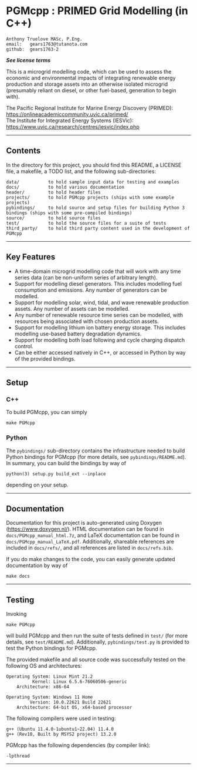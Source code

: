 # PGMcpp : PRIMED Grid Modelling (in C++)

    Anthony Truelove MASc, P.Eng.
    email:   gears1763@tutanota.com
    github:  gears1763-2

***See license terms***


This is a microgrid modelling code, which can be used to assess the economic and
environmental impacts of integrating renewable energy production and storage assets 
into an otherwise isolated microgrid (presumably reliant on diesel, or other
fuel-based, generation to begin with).

The Pacific Regional Institute for Marine Energy Discovery (PRIMED): <https://onlineacademiccommunity.uvic.ca/primed/><br>
The Institute for Integrated Energy Systems (IESVic): <https://www.uvic.ca/research/centres/iesvic/index.php>

--------


## Contents

In the directory for this project, you should find this README, a LICENSE file, a
makefile, a TODO list, and the following sub-directories:

    data/           to hold sample input data for testing and examples
    docs/           to hold various documentation
    header/         to hold header files
    projects/       to hold PGMcpp projects (ships with some example projects)
    pybindings/     to hold source and setup files for building Python 3 bindings (ships with some pre-compiled bindings)
    source/         to hold source files
    test/           to hold the source files for a suite of tests
    third_party/    to hold third party content used in the development of PGMcpp

--------


## Key Features

  * A time-domain microgrid modelling code that will work with any time series data (can be non-uniform series of arbitrary length).
  * Support for modelling diesel generators. This includes modelling fuel consumption and emissions. Any number of generators can be modelled.
  * Support for modelling solar, wind, tidal, and wave renewable production assets. Any number of assets can be modelled.
  * Any number of renewable resource time series can be modelled, with resources being associated with chosen production assets.
  * Support for modelling lithium ion battery energy storage. This includes modelling use-based battery degradation dynamics.
  * Support for modelling both load following and cycle charging dispatch control.
  * Can be either accessed natively in C++, or accessed in Python by way of the provided bindings.

--------


## Setup

### C++

To build PGMcpp, you can simply

    make PGMcpp

### Python

The `pybindings/` sub-directory contains the infrastructure needed to build Python bindings
for PGMcpp (for more details, see `pybindings/README.md`). In summary, you can build
the bindings by way of

    python(3) setup.py build_ext --inplace

depending on your setup.

--------


## Documentation

Documentation for this project is auto-generated using Doxygen
(<https://www.doxygen.nl/>). HTML documentation can be found in
`docs/PGMcpp_manual_html.7z`, and LaTeX documentation can be found in
`docs/PGMcpp_manual_LaTeX.pdf`. Additionally, shareable references are included in
`docs/refs/`, and all references are listed in `docs/refs.bib`.

If you do make changes to the code, you can easily generate updated documentation by way
of

    make docs

--------


## Testing

Invoking

    make PGMcpp

will build PGMcpp and then run the suite of tests defined in `test/` (for more details,
see `test/README.md`). Additionally, `pybindings/test.py` is provided to test the Python
bindings for PGMcpp.

The provided makefile and all source code was successfully tested on the following OS
and architectures:

    Operating System: Linux Mint 21.2
              Kernel: Linux 6.5.6-76060506-generic
        Architecture: x86-64

    Operating System: Windows 11 Home
             Version: 10.0.22621 Build 22621
        Architecture: 64-bit OS, x64-based processor


The following compilers were used in testing:

    g++ (Ubuntu 11.4.0-1ubuntu1~22.04) 11.4.0
    g++ (Rev10, Built by MSYS2 project) 13.2.0


PGMcpp has the following dependencies (by compiler link):

    -lpthread

--------
